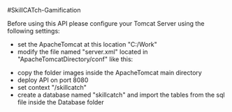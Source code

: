 #SkillCATch-Gamification

 Before using this API please configure your Tomcat Server using the following settings:
 - set the ApacheTomcat at this location "C:/Work"
 - modify the file named "server.xml" located in "ApacheTomcatDirectory/conf" like this:
 
<Context docBase="Work/apache-tomcat-7.0.67/images" path="/images" />
<Valve className="org.apache.catalina.valves.AccessLogValve" directory="logs"
	   prefix="localhost_access_log." suffix=".txt"
	   pattern="%h %l %u %t &quot;%r&quot; %s %b" />
	   
- copy the folder images inside the ApacheTomcat main directory
- deploy API on port 8080
- set context "/skillcatch"
- create a database named "skillcatch" and import the tables from the sql file inside the Database folder

